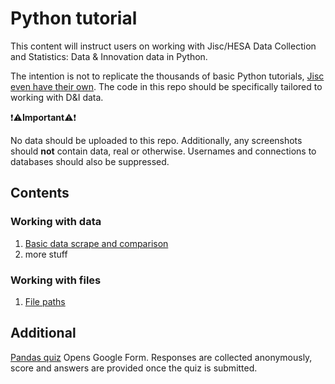 # Python tutorial
This content will instruct users on working with Jisc/HESA Data Collection and Statistics: Data &amp; Innovation data in Python.

The intention is not to replicate the thousands of basic Python tutorials, [Jisc even have their own](https://github.com/JiscDACT/PositivelySkewed). The code in this repo should be specifically tailored to working with D&I data.

:heavy_exclamation_mark::warning:**Important**:warning::heavy_exclamation_mark:

No data should be uploaded to this repo. Additionally, any screenshots should **not** contain data, real or otherwise. Usernames and connections to databases should also be suppressed.

## Contents
### Working with data
1) [Basic data scrape and comparison](https://github.com/alexlastoriabutlerjisc/python-tutorial/blob/main/working-with-data/import-and-merge.md)
2) more stuff

### Working with files
1) [File paths](https://github.com/alexlastoriabutlerjisc/python-tutorial/blob/main/working-with-files/filepaths.md)

## Additional
[Pandas quiz](https://forms.gle/E2vXt9kXqTFPkXBd9) Opens Google Form. Responses are collected anonymously, score and answers are provided once the quiz is submitted.
